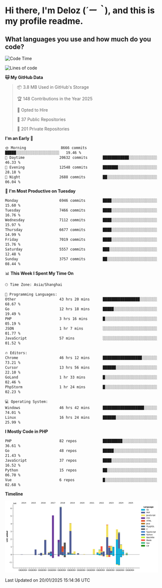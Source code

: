 # **Hi there, I'm Deloz (*´ー｀*), and this is my profile readme.**

## **What languages you use and how much do you code?**

<!--START_SECTION:waka-->
![Code Time](http://img.shields.io/badge/Code%20Time-5%2C554%20hrs%2030%20mins-blue)

![Lines of code](https://img.shields.io/badge/From%20Hello%20World%20I%27ve%20Written-42.8%20million%20lines%20of%20code-blue)

**🐱 My GitHub Data** 

> 📦 3.8 MB Used in GitHub's Storage 
 > 
> 🏆 148 Contributions in the Year 2025
 > 
> 💼 Opted to Hire
 > 
> 📜 37 Public Repositories 
 > 
> 🔑 201 Private Repositories 
 > 
**I'm an Early 🐤** 

```text
🌞 Morning                8666 commits        █████░░░░░░░░░░░░░░░░░░░░   19.46 % 
🌆 Daytime                20632 commits       ████████████░░░░░░░░░░░░░   46.33 % 
🌃 Evening                12548 commits       ███████░░░░░░░░░░░░░░░░░░   28.18 % 
🌙 Night                  2688 commits        ██░░░░░░░░░░░░░░░░░░░░░░░   06.04 % 
```
📅 **I'm Most Productive on Tuesday** 

```text
Monday                   6946 commits        ████░░░░░░░░░░░░░░░░░░░░░   15.60 % 
Tuesday                  7466 commits        ████░░░░░░░░░░░░░░░░░░░░░   16.76 % 
Wednesday                7112 commits        ████░░░░░░░░░░░░░░░░░░░░░   15.97 % 
Thursday                 6677 commits        ████░░░░░░░░░░░░░░░░░░░░░   14.99 % 
Friday                   7019 commits        ████░░░░░░░░░░░░░░░░░░░░░   15.76 % 
Saturday                 5557 commits        ███░░░░░░░░░░░░░░░░░░░░░░   12.48 % 
Sunday                   3757 commits        ██░░░░░░░░░░░░░░░░░░░░░░░   08.44 % 
```


📊 **This Week I Spent My Time On** 

```text
🕑︎ Time Zone: Asia/Shanghai

💬 Programming Languages: 
Other                    43 hrs 20 mins      █████████████████░░░░░░░░   68.67 % 
Go                       12 hrs 18 mins      █████░░░░░░░░░░░░░░░░░░░░   19.49 % 
PHP                      3 hrs 16 mins       █░░░░░░░░░░░░░░░░░░░░░░░░   05.19 % 
JSON                     1 hr 7 mins         ░░░░░░░░░░░░░░░░░░░░░░░░░   01.77 % 
JavaScript               57 mins             ░░░░░░░░░░░░░░░░░░░░░░░░░   01.52 % 

🔥 Editors: 
Chrome                   46 hrs 12 mins      ██████████████████░░░░░░░   73.21 % 
Cursor                   13 hrs 56 mins      ██████░░░░░░░░░░░░░░░░░░░   22.10 % 
GoLand                   1 hr 33 mins        █░░░░░░░░░░░░░░░░░░░░░░░░   02.46 % 
PhpStorm                 1 hr 24 mins        █░░░░░░░░░░░░░░░░░░░░░░░░   02.23 % 

💻 Operating System: 
Windows                  46 hrs 42 mins      ███████████████████░░░░░░   74.01 % 
Linux                    16 hrs 24 mins      ██████░░░░░░░░░░░░░░░░░░░   25.99 % 
```

**I Mostly Code in PHP** 

```text
PHP                      82 repos            █████████░░░░░░░░░░░░░░░░   36.61 % 
Go                       48 repos            █████░░░░░░░░░░░░░░░░░░░░   21.43 % 
JavaScript               37 repos            ████░░░░░░░░░░░░░░░░░░░░░   16.52 % 
Python                   15 repos            ██░░░░░░░░░░░░░░░░░░░░░░░   06.70 % 
Vue                      6 repos             █░░░░░░░░░░░░░░░░░░░░░░░░   02.68 % 
```



**Timeline**

![Lines of Code chart](https://raw.githubusercontent.com/deloz/deloz/main/assets/bar_graph.png)


 Last Updated on 20/01/2025 15:14:36 UTC
<!--END_SECTION:waka-->
